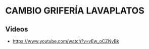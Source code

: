 CAMBIO GRIFERÍA LAVAPLATOS
===========================


Videos
-------

- https://www.youtube.com/watch?v=vEw_oCZNyBk 
